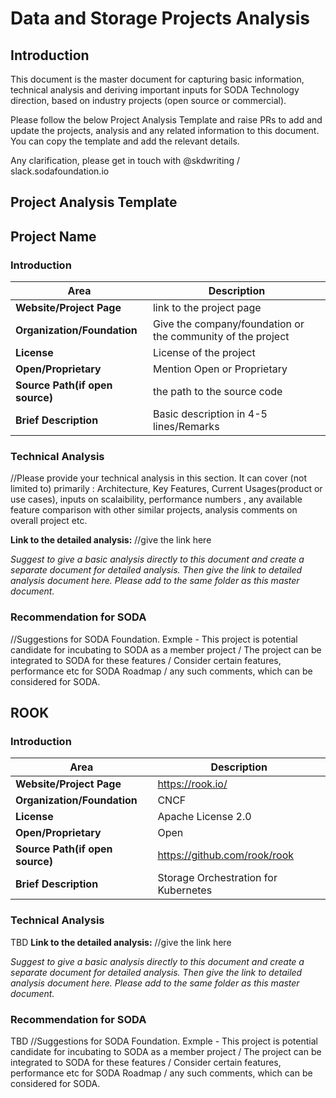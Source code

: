 # **Data and Storage Projects Analysis**

## Introduction
This document is the master document for capturing basic information, technical analysis and deriving important inputs for SODA Technology direction, based on industry projects (open source or commercial).

Please follow the below Project Analysis Template and raise PRs to add and update the projects, analysis and any related information to this document. You can copy the template and add the relevant details.

Any clarification, please get in touch with @skdwriting / slack.sodafoundation.io

## Project Analysis Template
## Project Name
### Introduction
| Area | Description |
|--|--|
| **Website/Project Page** | link to the project page |
| **Organization/Foundation** |  Give the company/foundation or the community of the project|
| **License** | License of the project |
| **Open/Proprietary** | Mention Open  or Proprietary |
| **Source Path(if open source)** | the path to the source code |
| **Brief Description** | Basic description in 4-5 lines/Remarks |

### Technical Analysis
//Please provide your technical analysis in this section. It can cover (not limited to) primarily : Architecture, Key Features, Current Usages(product or use cases), inputs on scalaibility, performance numbers , any available feature comparison with other similar projects, analysis comments on overall project etc.

**Link to the detailed analysis:** //give the link here

*Suggest to give a basic analysis directly to this document and create a separate document for detailed analysis. Then give the link to detailed analysis document here. Please add to the same folder as this master document.*

### Recommendation for SODA
//Suggestions for SODA Foundation. 
Exmple - This project is potential candidate for incubating to SODA as a member project / The project can be integrated to SODA for these features / Consider certain features, performance etc for SODA Roadmap / any such comments, which can be considered for SODA.

## ROOK
### Introduction
| Area| Description |
|--|--|
| **Website/Project Page** | https://rook.io/ |
| **Organization/Foundation** |  CNCF |
| **License** | Apache License 2.0 |
| **Open/Proprietary** | Open |
| **Source Path(if open source)** | https://github.com/rook/rook|
| **Brief Description** | Storage Orchestration for Kubernetes |


### Technical Analysis
TBD
**Link to the detailed analysis:**  //give the link here

_Suggest to give a basic analysis directly to this document and create a separate document for detailed analysis. Then give the link to detailed analysis document here. Please add to the same folder as this master document._

### Recommendation for SODA
TBD
//Suggestions for SODA Foundation. Exmple - This project is potential candidate for incubating to SODA as a member project / The project can be integrated to SODA for these features / Consider certain features, performance etc for SODA Roadmap / any such comments, which can be considered for SODA.
